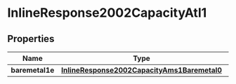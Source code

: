 
# InlineResponse2002CapacityAtl1

## Properties
Name | Type | Description | Notes
------------ | ------------- | ------------- | -------------
**baremetal1e** | [**InlineResponse2002CapacityAms1Baremetal0**](InlineResponse2002CapacityAms1Baremetal0.md) |  |  [optional]



